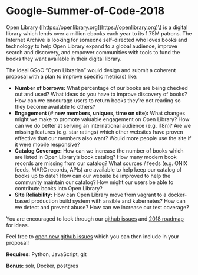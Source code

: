 # Google-Summer-of-Code-2018

Open Library \([https://openlibrary.org](https://openlibrary.org)\) is a digital library which lends over a million ebooks each year to its 1.75M patrons. The Internet Archive is looking for someone self-directed who loves books and technology to help Open Library expand to a global audience, improve search and discovery, and empower communities with tools to fund the books they want available in their digital library.

The ideal GSoC “Open Librarian” would design and submit a coherent proposal with a plan to improve specific metric\(s\) like:

* **Number of borrows:** What percentage of our books are being checked out and used? What ideas do you have to improve discovery of books? How can we encourage users to return books they’re not reading so they become available to others?
* **Engagement \(\# new members, uniques, time on site\):** What changes might we make to promote valuable engagement on Open Library? How can we do better at serving an international audience \(e.g. i18n\)? Are we missing features \(e.g. star ratings\) which other websites have proven effective that our members also want? Would more people use the site if it were mobile responsive?
* **Catalog Coverage:** How can we increase the number of books which are listed in Open Library’s book catalog? How many modern book records are missing from our catalog? What sources / feeds \(e.g. ONIX feeds, MARC records, APIs\) are available to help keep our catalog of books up to date? How can our website be improved to help the community maintain our catalog? How might our users be able to contribute books into Open Library?
* **Site Reliability:** How can Open Library move from vagrant to a docker-based production build system with ansible and kubernetes? How can we detect and prevent abuse? How can we increase our test coverage?

You are encouraged to look through our [github issues](github.com/internetarchive/openlibrary/issues) and [2018 roadmap](https://github.com/internetarchive/openlibrary/projects/7#column-2354676) for ideas.

Feel free to [open new github issues](https://github.com/internetarchive/openlibrary/issues/new) which you can then include in your proposal!

**Requires:** Python, JavaScript, git

**Bonus:** solr, Docker, postgres

